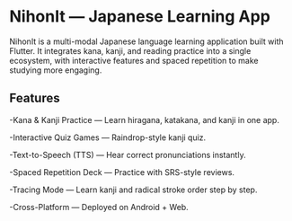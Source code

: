 # NihonIt — Japanese Learning App

NihonIt is a multi-modal Japanese language learning application built with Flutter.
It integrates kana, kanji, and reading practice into a single ecosystem, with interactive features and spaced repetition to make studying more engaging.

## Features

-Kana & Kanji Practice — Learn hiragana, katakana, and kanji in one app.

-Interactive Quiz Games — Raindrop-style kanji quiz.

-Text-to-Speech (TTS) — Hear correct pronunciations instantly.

-Spaced Repetition Deck — Practice with SRS-style reviews.

-Tracing Mode — Learn kanji and radical stroke order step by step.

-Cross-Platform — Deployed on Android + Web.

